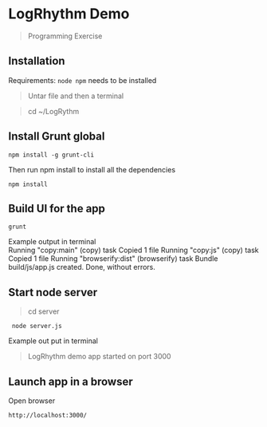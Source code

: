 # LogRhythm Demo
> Programming Exercise 

## Installation
Requirements: `node npm` needs to be installed 
>Untar file and then a terminal

>cd ~/LogRythm


## Install Grunt global

	npm install -g grunt-cli
  

Then run npm install to install all the dependencies

	npm install

## Build UI for the app

	grunt


Example output in terminal	
Running "copy:main" (copy) task
Copied 1 file
Running "copy:js" (copy) task
Copied 1 file
Running "browserify:dist" (browserify) task
Bundle build/js/app.js created.
Done, without errors.

## Start node server 

>cd server

	 node server.js
Example out put in terminal

>LogRhythm demo app started on port 3000
## Launch app in a browser

Open browser

	http://localhost:3000/



